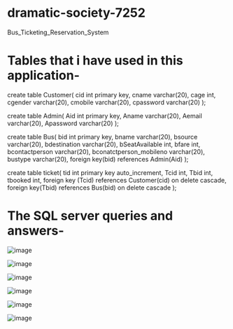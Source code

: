 # dramatic-society-7252
Bus_Ticketing_Reservation_System
# Tables that i have used in this application-

create table Customer(
cid int primary key,
cname varchar(20),
cage int,
cgender varchar(20),
cmobile varchar(20),
cpassword varchar(20)
);


create table Admin(
Aid int primary key,
Aname varchar(20),
Aemail varchar(20),
Apassword varchar(20)
);

create table Bus(
bid int primary key,
bname varchar(20),
bsource varchar(20),
bdestination varchar(20),
bSeatAvailable int,
bfare int,
bcontactperson varchar(20), 
bconatctperson_mobileno varchar(20),
bustype varchar(20),
foreign key(bid) references Admin(Aid)
);

create table ticket(
tid int primary key auto_increment, 
Tcid int,
Tbid int, 
tbooked int,
foreign key (Tcid) references Customer(cid) on delete cascade,
foreign key(Tbid) references Bus(bid) on delete cascade
);


# The SQL server queries and answers- 

![image](https://user-images.githubusercontent.com/101914524/193448127-e5823021-0cae-4e8c-a88d-a63a6b05bc5f.png)

![image](https://user-images.githubusercontent.com/101914524/193448158-2722894c-974b-4f3f-ab53-c6bf84d0532f.png)

![image](https://user-images.githubusercontent.com/101914524/193448174-2c24afde-e5cc-4b44-8014-246f0445e781.png)

![image](https://user-images.githubusercontent.com/101914524/193448190-caf26aae-30ee-42d7-8261-eec8e3a56951.png)

![image](https://user-images.githubusercontent.com/101914524/193448211-957cec91-0649-4465-a349-90d33325179d.png)

![image](https://user-images.githubusercontent.com/101914524/193448227-f9f97a84-84ab-4bb5-a792-fa7475ab82da.png)





